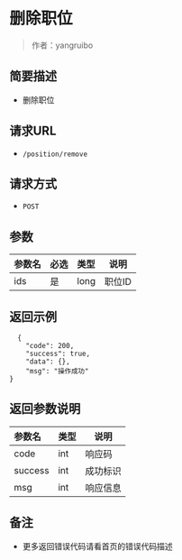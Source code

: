 # 删除职位

> 作者：yangruibo

## 简要描述
- 删除职位

## 请求URL
- `/position/remove `

## 请求方式
- `POST`

## 参数

|参数名|必选|类型|说明|
|:----    |:---|:----- |-----   |
|ids |是  |long |职位ID |

## 返回示例
```
  {
    "code": 200,
    "success": true,
    "data": {},
    "msg": "操作成功"
}
```

## 返回参数说明
|参数名|类型|说明|
|:-----  |:-----|-----|
|code |int   |响应码  |
|success |int   |成功标识  |
|msg |int   |响应信息  |

## 备注
- 更多返回错误代码请看首页的错误代码描述